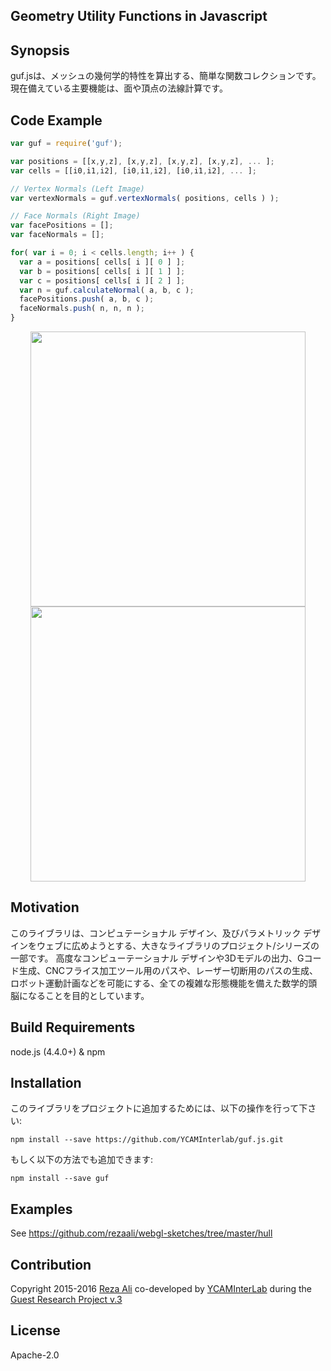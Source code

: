 ## Geometry Utility Functions in Javascript

## Synopsis
guf.jsは、メッシュの幾何学的特性を算出する、簡単な関数コレクションです。現在備えている主要機能は、面や頂点の法線計算です。

## Code Example
```js
var guf = require('guf');

var positions = [[x,y,z], [x,y,z], [x,y,z], [x,y,z], ... ];
var cells = [[i0,i1,i2], [i0,i1,i2], [i0,i1,i2], ... ];

// Vertex Normals (Left Image)
var vertexNormals = guf.vertexNormals( positions, cells ) );

// Face Normals (Right Image)
var facePositions = [];
var faceNormals = [];

for( var i = 0; i < cells.length; i++ ) {
  var a = positions[ cells[ i ][ 0 ] ];
  var b = positions[ cells[ i ][ 1 ] ];
  var c = positions[ cells[ i ][ 2 ] ];
  var n = guf.calculateNormal( a, b, c );  
  facePositions.push( a, b, c );
  faceNormals.push( n, n, n );
}
```

<p style="text-align: center;">
<img src="https://cloud.githubusercontent.com/assets/555207/14104304/5e17abee-f559-11e5-814d-00f1a8f1dad6.png" width="440">

<img src="https://cloud.githubusercontent.com/assets/555207/14104303/5dfd6d6a-f559-11e5-80c1-d49f50f75dd8.png" width="440">
</p>

## Motivation
このライブラリは、コンピュテーショナル デザイン、及びパラメトリック デザインをウェブに広めようとする、大きなライブラリのプロジェクト/シリーズの一部です。
高度なコンピューテーショナル デザインや3Dモデルの出力、Gコード生成、CNCフライス加工ツール用のパスや、レーザー切断用のパスの生成、ロボット運動計画などを可能にする、全ての複雑な形態機能を備えた数学的頭脳になることを目的としています。

## Build Requirements
node.js (4.4.0+) & npm

## Installation
このライブラリをプロジェクトに追加するためには、以下の操作を行って下さい:
```
npm install --save https://github.com/YCAMInterlab/guf.js.git
```

もしく以下の方法でも追加できます:
```
npm install --save guf
```

## Examples
See https://github.com/rezaali/webgl-sketches/tree/master/hull

## Contribution
Copyright 2015-2016 [Reza Ali](http://www.syedrezaali.com) co-developed by [YCAMInterLab](http://interlab.ycam.jp/en/) during the [Guest Research Project v.3](http://interlab.ycam.jp/en/projects/guestresearch/vol3)

## License
Apache-2.0
